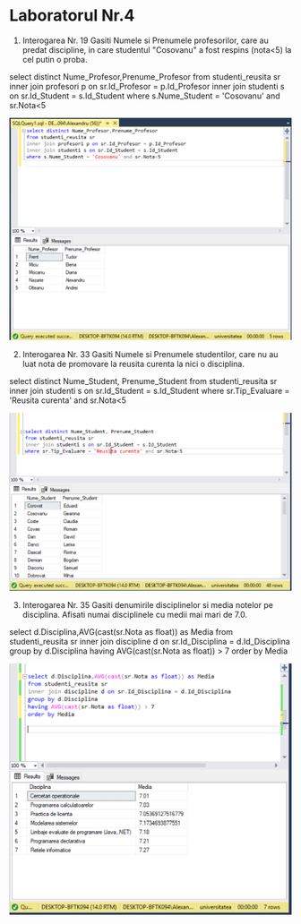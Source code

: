 # Laboratorul Nr.4

1. Interogarea Nr. 19
Gasiti Numele si Prenumele profesorilor, care au predat discipline, in care studentul "Cosovanu" a fost respins (nota<5) la cel putin o proba.

select distinct Nume_Profesor,Prenume_Profesor
from studenti_reusita sr
inner join profesori p on sr.Id_Profesor = p.Id_Profesor
inner join studenti s on sr.Id_Student = s.Id_Student
where s.Nume_Student = 'Cosovanu' and sr.Nota<5


![interogarea 19](Image1.PNG)


2. Interogarea Nr. 33
Gasiti Numele si Prenumele studentilor, care nu au luat nota de promovare la reusita curenta la nici o disciplina.

select distinct Nume_Student, Prenume_Student
from studenti_reusita sr
inner join studenti s on sr.Id_Student = s.Id_Student
where sr.Tip_Evaluare = 'Reusita curenta' and sr.Nota<5


![interogarea 33](Image2.PNG)



3. Interogarea Nr. 35
Gasiti denumirile disciplinelor si media notelor pe disciplina. Afisati numai disciplinele cu medii mai mari de 7.0.

select d.Disciplina,AVG(cast(sr.Nota as float)) as Media
from studenti_reusita sr
inner join discipline d on sr.Id_Disciplina = d.Id_Disciplina
group by d.Disciplina
having AVG(cast(sr.Nota as float)) > 7
order by Media

![interogarea 35](Image3.PNG)